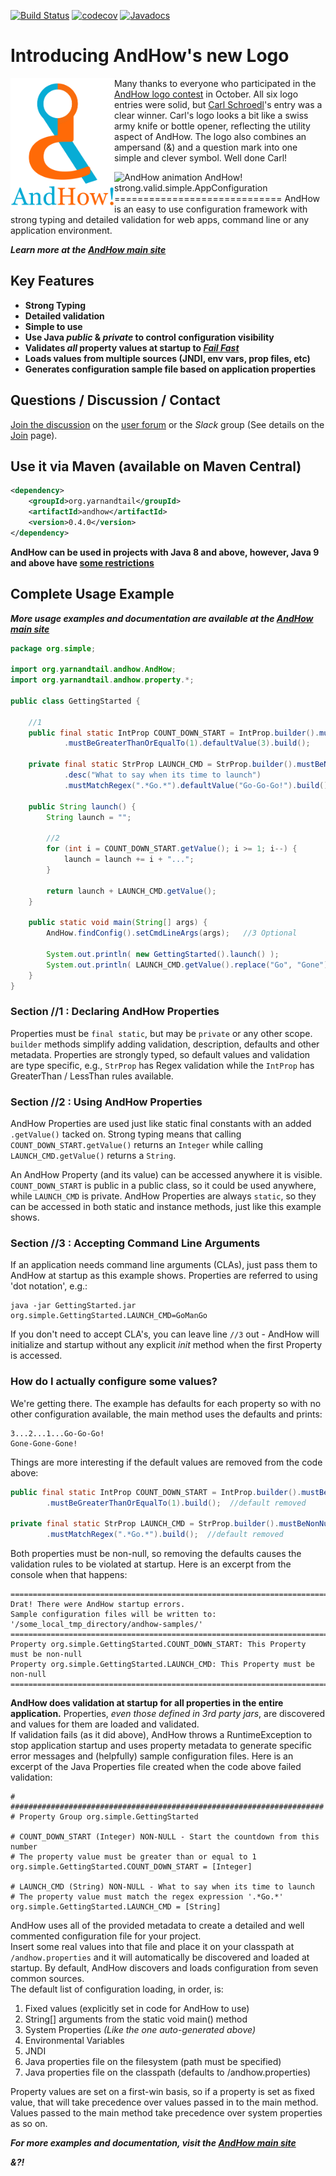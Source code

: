 [![Build Status](https://travis-ci.org/eeverman/andhow.svg?branch=master)](https://travis-ci.org/eeverman/andhow)
[![codecov](https://codecov.io/gh/eeverman/andhow/branch/master/graph/badge.svg)](https://codecov.io/gh/eeverman/andhow)
[![Javadocs](https://www.javadoc.io/badge/org.yarnandtail/andhow.svg)](https://www.javadoc.io/doc/org.yarnandtail/andhow)
# Introducing AndHow's new Logo
<img src="https://github.com/eeverman/andhow/raw/master/logo/AndHow-empty-circle-combination.png" width="166" height="215" alt="AndHow's new logo"  style="float: left">

Many thanks to everyone who participated in the [AndHow logo contest](https://github.com/eeverman/andhow/issues/427) in October.  All six logo entries were solid, but [Carl Schroedl](https://github.com/carlschroedl)'s entry was a clear winner.  Carl's logo looks a bit like a swiss army knife or bottle opener, reflecting the utility aspect of AndHow.  The logo also combines an ampersand (&) and a question mark into one simple and clever symbol.    Well done Carl!

<img src="https://github.com/eeverman/andhow/raw/master/andhow.gif" alt="AndHow animation" style="clear: both">
AndHow!  strong.valid.simple.AppConfiguration
=============================
AndHow is an easy to use configuration framework with strong typing and detailed 
validation for web apps, command line or any application environment.

_**Learn more at the [AndHow main site](https://sites.google.com/view/andhow)**_

## Key Features
* **Strong Typing**
* **Detailed validation**
* **Simple to use**
* **Use Java _public_ & _private_ to control configuration visibility**
* **Validates _all_ property values at startup to _[Fail Fast](http://www.practical-programming.org/ppl/docs/articles/fail_fast_principle/fail_fast_principle.html)_**
* **Loads values from multiple sources (JNDI, env vars, prop files, etc)**
* **Generates configuration sample file based on  application properties**

## Questions / Discussion / Contact
[Join the discussion](https://sites.google.com/view/andhow/join-discussion)
on the [user forum](https://groups.google.com/d/forum/andhowuser)
or the *Slack* group (See details on the
[Join](https://sites.google.com/view/andhow/join-discussion) page).

## Use it via Maven (available on Maven Central)
```xml
<dependency>
    <groupId>org.yarnandtail</groupId>
    <artifactId>andhow</artifactId>
    <version>0.4.0</version>
</dependency>
```
**AndHow can be used in projects with Java 8 and above, however, Java 9 and above have [some restrictions](https://sites.google.com/view/andhow/user-guide/java9)**

## Complete Usage Example
_**More usage examples and documentation
are available at the [AndHow main site](https://sites.google.com/view/andhow)**_
```java
package org.simple;

import org.yarnandtail.andhow.AndHow;
import org.yarnandtail.andhow.property.*;

public class GettingStarted {
	
	//1
	public final static IntProp COUNT_DOWN_START = IntProp.builder().mustBeNonNull()
			.mustBeGreaterThanOrEqualTo(1).defaultValue(3).build();
	
	private final static StrProp LAUNCH_CMD = StrProp.builder().mustBeNonNull()
			.desc("What to say when its time to launch")
			.mustMatchRegex(".*Go.*").defaultValue("Go-Go-Go!").build();
	
	public String launch() {
		String launch = "";
		
		//2
		for (int i = COUNT_DOWN_START.getValue(); i >= 1; i--) {
			launch = launch += i + "...";
		}
		
		return launch + LAUNCH_CMD.getValue();
	}
	
	public static void main(String[] args) {
		AndHow.findConfig().setCmdLineArgs(args);	//3 Optional
		
		System.out.println( new GettingStarted().launch() );
		System.out.println( LAUNCH_CMD.getValue().replace("Go", "Gone") );
	}
}
```
### Section //1 : Declaring AndHow Properties
Properties must be `final static`, but may be `private` or any other scope.
`builder` methods simplify adding validation, description, defaults and
other metadata.
Properties are strongly typed, so default values and validation are type specific, e.g.,
`StrProp` has Regex validation while the `IntProp` has GreaterThan / LessThan rules available.

### Section //2 : Using AndHow Properties
AndHow Properties are used just like static final constants with an added
`.getValue()` tacked on. Strong typing means that calling `COUNT_DOWN_START.getValue()`
returns an `Integer` while calling `LAUNCH_CMD.getValue()` returns a `String`.

An AndHow Property (and its value) can be accessed anywhere it is visible.
`COUNT_DOWN_START` is public in a public class, so it could be used anywhere, while
`LAUNCH_CMD` is private.
AndHow Properties are always `static`, so they can be accessed in both static
and instance methods, just like this example shows.

### Section //3 : Accepting Command Line Arguments
If an application needs command line arguments (CLAs), just pass them to AndHow
at startup as this example shows.   Properties are referred to using 'dot notation', e.g.:
```
java -jar GettingStarted.jar org.simple.GettingStarted.LAUNCH_CMD=GoManGo
```
If you don't need to accept CLA's, you can leave line `//3` out -
AndHow will initialize and startup without any explicit _init_ method when
the first Property is accessed.

### How do I actually configure some values?
We're getting there.
The example has defaults for each property so with no other configuration available, 
the main method uses the defaults and prints:
```
3...2...1...Go-Go-Go!
Gone-Gone-Gone!
```
Things are more interesting if the default values are removed from the code above:
```java
public final static IntProp COUNT_DOWN_START = IntProp.builder().mustBeNonNull()
		.mustBeGreaterThanOrEqualTo(1).build();  //default removed
	
private final static StrProp LAUNCH_CMD = StrProp.builder().mustBeNonNull()
		.mustMatchRegex(".*Go.*").build();  //default removed
```
Both properties must be non-null, so removing the defaults causes the validation 
rules to be violated at startup.  Here is an excerpt from the console when that happens:
```
========================================================================
Drat! There were AndHow startup errors.
Sample configuration files will be written to: '/some_local_tmp_directory/andhow-samples/'
========================================================================
Property org.simple.GettingStarted.COUNT_DOWN_START: This Property must be non-null
Property org.simple.GettingStarted.LAUNCH_CMD: This Property must be non-null
========================================================================
```

**AndHow does validation at startup for all properties in the entire application.**
Properties, _even those defined in 3rd party jars_, are discovered and values for 
them are loaded and validated.  
If validation fails (as it did above), AndHow throws a RuntimeException to stop 
application startup and uses property metadata to generate specific error 
messages and (helpfully) sample configuration files. 
Here is an excerpt of the Java Properties file created when the code above failed validation:
```
# ######################################################################
# Property Group org.simple.GettingStarted

# COUNT_DOWN_START (Integer) NON-NULL - Start the countdown from this number
# The property value must be greater than or equal to 1
org.simple.GettingStarted.COUNT_DOWN_START = [Integer]

# LAUNCH_CMD (String) NON-NULL - What to say when its time to launch
# The property value must match the regex expression '.*Go.*'
org.simple.GettingStarted.LAUNCH_CMD = [String]
```
AndHow uses all of the provided metadata to create a detailed and well commented 
configuration file for your project.  
Insert some real values into that file and place it on your classpath at 
`/andhow.properties` and it will automatically be discovered and loaded at startup.
By default, AndHow discovers and loads configuration from seven common sources.  
The default list of configuration loading, in order, is:
1. Fixed values (explicitly set in code for AndHow to use)
2. String[] arguments from the static void main() method
3. System Properties _(Like the one auto-generated above)_
4. Environmental Variables
5. JNDI
6. Java properties file on the filesystem (path must be specified)
7. Java properties file on the classpath (defaults to /andhow.properties)

Property values are set on a first-win basis, so if a property is set as fixed value,
that will take precedence over values passed in to the main method.  
Values passed to the main method take precedence over system properties as so on.

_**For more examples and documentation, visit the [AndHow main site](https://sites.google.com/view/andhow)**_

_**&?!**_

